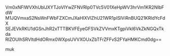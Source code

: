 Vm0xNFlWVXhUblJXYTJoVlYwZFNVRlp0TVc5V01XeHpWV3hrVm1KR2NIbFdW
M1JQVmxaS2NsWnFWbFZXCmJXaHlXVlZhU21WR1pISlViRnBUQ21KRldYcFdX
SEJEVkRKU1dGSnJhR2xTTTBKVFEyeGFSVkZVVmxKTgpiVkl6VkZkNGQxTkda
RlZOUlhSRVltdHdORmx0WXpsUVVXOUxZbTFrZFFvS2FYaHMKCmd0dg==

muk